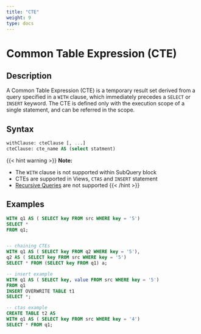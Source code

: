 ```yaml
---
title: "CTE"
weight: 9
type: docs
---
```

<!--
Licensed to the Apache Software Foundation (ASF) under one
or more contributor license agreements.  See the NOTICE file
distributed with this work for additional information
regarding copyright ownership.  The ASF licenses this file
to you under the Apache License, Version 2.0 (the
"License"); you may not use this file except in compliance
with the License.  You may obtain a copy of the License at

  http://www.apache.org/licenses/LICENSE-2.0

Unless required by applicable law or agreed to in writing,
software distributed under the License is distributed on an
"AS IS" BASIS, WITHOUT WARRANTIES OR CONDITIONS OF ANY
KIND, either express or implied.  See the License for the
specific language governing permissions and limitations
under the License.
-->

# Common Table Expression (CTE)

## Description

A Common Table Expression (CTE) is a temporary result set derived from a query specified in a `WITH` clause, which immediately precedes a `SELECT`
 or `INSERT` keyword. The CTE is defined only with the execution scope of a single statement, and can be referred in the scope.

## Syntax

```sql
withClause: cteClause [, ...]
cteClause: cte_name AS (select statment)
```


{{< hint warning >}}
**Note:**
- The `WITH` clause is not supported within SubQuery block
- CTEs are supported in Views, `CTAS` and `INSERT` statement
- [Recursive Queries](https://wiki.postgresql.org/wiki/CTEReadme#Parsing_recursive_queries) are not supported
{{< /hint >}}

## Examples

```sql
WITH q1 AS ( SELECT key FROM src WHERE key = '5')
SELECT *
FROM q1;


-- chaining CTEs
WITH q1 AS ( SELECT key FROM q2 WHERE key = '5'),
q2 AS ( SELECT key FROM src WHERE key = '5')
SELECT * FROM (SELECT key FROM q1) a;

-- insert example
WITH q1 AS ( SELECT key, value FROM src WHERE key = '5')
FROM q1
INSERT OVERWRITE TABLE t1
SELECT *;

-- ctas example
CREATE TABLE t2 AS
WITH q1 AS ( SELECT key FROM src WHERE key = '4')
SELECT * FROM q1;
```

